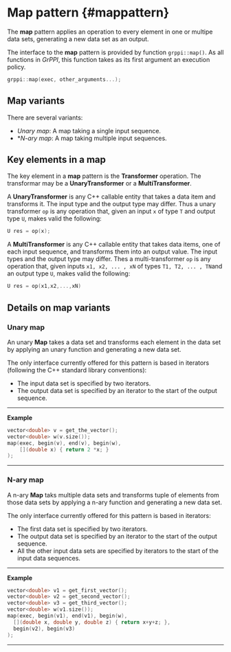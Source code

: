 # Map pattern {#mappattern}

The **map** pattern applies an operation to every element in one or multipe data sets, generating a new data set as an output.

The interface to the **map** pattern is provided by function `grppi::map()`. As all functions in *GrPPI*, this function takes as its first argument an execution policy.

~~~c++
grppi::map(exec, other_arguments...);
~~~

## Map variants

There are several variants:

* *Unary map*: A map taking a single input sequence.
* **N-ary map*: A map taking multiple input sequences.

## Key elements in a map

The key element in a **map** pattern is the **Transformer** operation. The transformar may be a **UnaryTransformer** or a **MultiTransformer**.

A **UnaryTransformer** is any C++ callable entity that takes a data item and transforms it. The input type and the output type may differ. Thus a unary transformer `op` is any operation that, given an input `x` of type `T` and output type `U`, makes valid the following:

~~~c++
U res = op(x);
~~~

A **MultiTransformer** is any C++ callable entity that takes data items, one of each input sequence, and transforms them into an output value. The input types and the output type may differ. Thes a multi-transformer `op` is any operation that, given inputs `x1, x2, ... , xN` of types `T1, T2, ... , TN`and an output type `U`, makes valid the following:

~~~c++
U res = op(x1,x2,...,xN)
~~~

## Details on map variants

### Unary map

An unary **Map** takes a data set and transforms each element in the data set by applying an unary function and generating a new data set.

The only interface currently offered for this pattern is based in iterators (following the C++ standard library conventions):

  * The input data set is specified by two iterators.
  * The output data set is specified by an iterator to the start of the output sequence.

---
**Example**
~~~c++
vector<double> v = get_the_vector();
vector<double> w(v.size());
map(exec, begin(v), end(v), begin(w),
    [](double x) { return 2 *x; }
);
~~~
---


### N-ary map

A n-ary **Map** taks multiple data sets and transforms tuple of elements from those data sets by applying a n-ary function and generating a new data set.

The only interface currently offered for this pattern is based in iterators:

  * The first data set is specified by two iterators.
  * The output data set is specified by an iterator to the start of the output sequence.
  * All the other input data sets are specified by iterators to the start of the input data sequences.

---
**Example**
~~~c++
vector<double> v1 = get_first_vector();
vector<double> v2 = get_second_vector();
vector<double> v3 = get_third_vector();
vector<double> w(v1.size());
map(exec, begin(v1), end(v1), begin(w),
  [](double x, double y, double z) { return x+y+z; },
  begin(v2), begin(v3)
);
~~~
---
